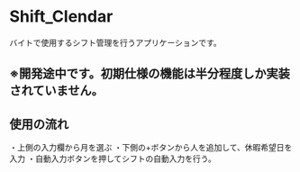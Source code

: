 # Shift_Clendar
バイトで使用するシフト管理を行うアプリケーションです。

## ※開発途中です。初期仕様の機能は半分程度しか実装されていません。

## 使用の流れ
・上側の入力欄から月を選ぶ
・下側の+ボタンから人を追加して、休暇希望日を入力
・自動入力ボタンを押してシフトの自動入力を行う。
